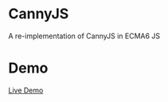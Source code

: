 # CannyJS
A re-implementation of CannyJS in ECMA6 JS
# Demo
[Live Demo](https://hamada147.github.io/CannyJS/)

